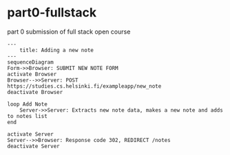 # part0-fullstack
part 0 submission of full stack open course

```mermaid
---
    title: Adding a new note
---
sequenceDiagram
Form->>Browser: SUBMIT NEW NOTE FORM
activate Browser
Browser-->>Server: POST https://studies.cs.helsinki.fi/exampleapp/new_note
deactivate Browser

loop Add Note
    Server->>Server: Extracts new note data, makes a new note and adds to notes list
end

activate Server
Server-->>Browser: Response code 302, REDIRECT /notes
deactivate Server
```
